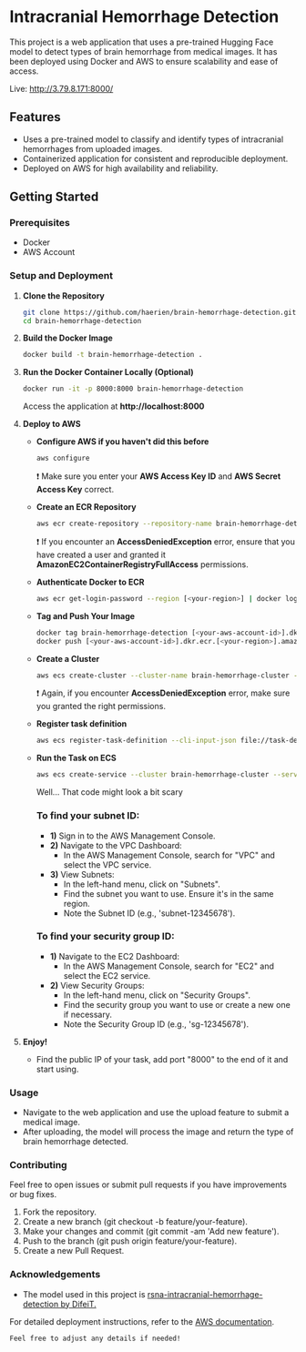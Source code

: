 # Intracranial Hemorrhage Detection

This project is a web application that uses a pre-trained Hugging Face model to detect types of brain hemorrhage from medical images. It has been deployed using Docker and AWS to ensure scalability and ease of access.

Live: http://3.79.8.171:8000/

## Features

- Uses a pre-trained model to classify and identify types of intracranial hemorrhages from uploaded images.
- Containerized application for consistent and reproducible deployment.
- Deployed on AWS for high availability and reliability.

## Getting Started

### Prerequisites

- Docker
- AWS Account

### Setup and Deployment

1. **Clone the Repository**
   ```bash
   git clone https://github.com/haerien/brain-hemorrhage-detection.git
   cd brain-hemorrhage-detection
   ```

2. **Build the Docker Image**
   ```bash
   docker build -t brain-hemorrhage-detection .
   ```

3. **Run the Docker Container Locally (Optional)**
   ```bash
   docker run -it -p 8000:8000 brain-hemorrhage-detection
   ```
    Access the application at **http://localhost:8000**

4. **Deploy to AWS**
   * **Configure AWS if you haven't did this before**
     ```bash
     aws configure
     ```
     ❗ Make sure you enter your **AWS Access Key ID** and **AWS Secret Access Key** correct.

   * **Create an ECR Repository**
     ```bash
     aws ecr create-repository --repository-name brain-hemorrhage-detection --region [<your-region>]
     ```
     ❗ If you encounter an **AccessDeniedException** error, ensure that you have created a user and granted it **AmazonEC2ContainerRegistryFullAccess** permissions.
     
   * **Authenticate Docker to ECR**
     ```bash
     aws ecr get-login-password --region [<your-region>] | docker login --username AWS --password-stdin[<your-aws-account-id>].dkr.ecr.[<your-region>].amazonaws.com
     ```
     
   * **Tag and Push Your Image**
       ```bash
       docker tag brain-hemorrhage-detection [<your-aws-account-id>].dkr.ecr.[<your-region>].amazonaws.com/brain-hemorrhage-detection
       docker push [<your-aws-account-id>].dkr.ecr.[<your-region>].amazonaws.com/brain-hemorrhage-detection
       ```
       
   * **Create a Cluster**
       ```bash
       aws ecs create-cluster --cluster-name brain-hemorrhage-cluster --region [<your-region>]
       ```
       ❗ Again, if you encounter **AccessDeniedException** error, make sure you granted the right permissions.
       
   * **Register task definition**
       ```bash
       aws ecs register-task-definition --cli-input-json file://task-definition.json
       ```
   * **Run the Task on ECS**
       ```bash
       aws ecs create-service --cluster brain-hemorrhage-cluster --service-name brain-hemorrhage-service --task-definition brain-hemorrhage-task --desired-count 1 --launch-type FARGATE --network-configuration "awsvpcConfiguration={subnets=[<your-subnet-id>],securityGroups=[<your-security-group-id>],assignPublicIp=ENABLED}" --region [<your-region>]
       ```
       Well... That code might look a bit scary
     ### **To find your subnet ID:**
     * **1)** Sign in to the AWS Management Console.
     * **2)** Navigate to the VPC Dashboard:
        * In the AWS Management Console, search for "VPC" and select the VPC service.
     * **3)** View Subnets:
        *  In the left-hand menu, click on "Subnets".
        *  Find the subnet you want to use. Ensure it's in the same region.
        *  Note the Subnet ID (e.g., 'subnet-12345678').
     ### **To find your security group ID:**
     * **1)** Navigate to the EC2 Dashboard:
        *  In the AWS Management Console, search for "EC2" and select the EC2 service.
     * **2)** View Security Groups:
        *  In the left-hand menu, click on "Security Groups".
        *  Find the security group you want to use or create a new one if necessary.
        *  Note the Security Group ID (e.g., 'sg-12345678').
5. **Enjoy!**
   * Find the public IP of your task, add port "8000" to the end of it and start using.

### Usage

  * Navigate to the web application and use the upload feature to submit a medical image.
  * After uploading, the model will process the image and return the type of brain hemorrhage detected.

### Contributing
  Feel free to open issues or submit pull requests if you have improvements or bug fixes.
  1) Fork the repository.
  2) Create a new branch (git checkout -b feature/your-feature).
  3) Make your changes and commit (git commit -am 'Add new feature').
  4) Push to the branch (git push origin feature/your-feature).
  5) Create a new Pull Request.

### Acknowledgements
  * The model used in this project is <a href="https://huggingface.co/DifeiT/rsna-intracranial-hemorrhage-detection">rsna-intracranial-hemorrhage-detection by DifeiT.<a>
       

For detailed deployment instructions, refer to the <a href="https://docs.aws.amazon.com/AmazonECS/latest/developerguide/Welcome.html">AWS documentation<a>.

```
Feel free to adjust any details if needed!
```
